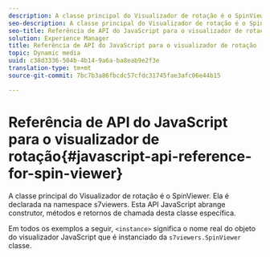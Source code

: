 ```yaml
---
description: A classe principal do Visualizador de rotação é o SpinViewer. Ela é declarada na namespace s7viewers. Esta API JavaScript abrange construtor, métodos e retornos de chamada desta classe específica.
seo-description: A classe principal do Visualizador de rotação é o SpinViewer. Ela é declarada na namespace s7viewers. Esta API JavaScript abrange construtor, métodos e retornos de chamada desta classe específica.
seo-title: Referência de API do JavaScript para o visualizador de rotação
solution: Experience Manager
title: Referência de API do JavaScript para o visualizador de rotação
topic: Dynamic media
uuid: c38d3336-504b-4b14-9a6a-ba8eab9e2f3e
translation-type: tm+mt
source-git-commit: 7bc7b3a86fbcdc57cfdc31745fae3afc06e44b15

---
```



# Referência de API do JavaScript para o visualizador de rotação{#javascript-api-reference-for-spin-viewer}

A classe principal do Visualizador de rotação é o SpinViewer. Ela é declarada na namespace s7viewers. Esta API JavaScript abrange construtor, métodos e retornos de chamada desta classe específica.

Em todos os exemplos a seguir, `<instance>` significa o nome real do objeto do visualizador JavaScript que é instanciado da `s7viewers.SpinViewer` classe.
